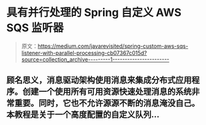# 具有并行处理的 Spring 自定义 AWS SQS 监听器

> 原文：<https://medium.com/javarevisited/spring-custom-aws-sqs-listener-with-parallel-processing-cb07367c015d?source=collection_archive---------1----------------------->

## 顾名思义，消息驱动架构使用消息来集成分布式应用程序。创建一个使用所有可用资源快速处理消息的系统非常重要。同时，它也不允许源源不断的消息淹没自己。本教程是关于一个高度配置的自定义队列…